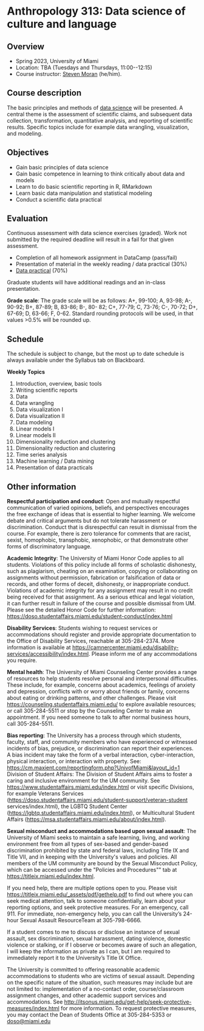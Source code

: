 # Anthropology 313: Data science of culture and language

## Overview

* Spring 2023, University of Miami
* Location: TBA (Tuesdays and Thursdays, 11:00--12:15)
* Course instructor: [Steven Moran](https://www.unine.ch/evolang/home/team/steven-moran.html) (he/him).

## Course description

The basic principles and methods of [data science](https://en.wikipedia.org/wiki/Data_science) will be presented. A central theme is the assessment of scientific claims, and subsequent data collection, transformation, quantitative analysis, and reporting of scientific results. Specific topics include for example data wrangling, visualization, and modeling.

## Objectives

* Gain basic principles of data science
* Gain basic competence in learning to think critically about data and models
* Learn to do basic scientific reporting in R, RMarkdown
* Learn basic data manipulation and statistical modeling
* Conduct a scientific data practical

## Evaluation  

Continuous assessment with data science exercises (graded). Work not submitted by the required deadline will result in a fail for that given assessment.

* Completion of all homework assignment in DataCamp (pass/fail)
* Presentation of material in the weekly reading / data practical (30%)
* [Data practical](data_practical.md) (70%)

Graduate students will have additional readings and an in-class presentation.

**Grade scale**: The grade scale will be as follows: A+, 99-100; A, 93-98; A-, 90-92; B+, 87-89; B, 83-86; B-, 80- 82; C+, 77-79; C, 73-76; C-, 70-72; D+, 67-69; D, 63-66; F, 0-62. Standard rounding protocols will be used, in  that values >0.5% will be rounded up.  

## Schedule

The schedule is subject to change, but the most up to date schedule is always available under the Syllabus tab on Blackboard.

**Weekly Topics**

1. Introduction, overview, basic tools
2. Writing scientific reports
3. Data
4. Data wrangling
5. Data visualization I
6. Data visualization II
7. Data modeling
8. Linear models I
9. Linear models II
10. Dimensionality reduction and clustering
11. Dimensionality reduction and clustering
12. Time series analysis
13. Machine learning / Data mining
14. Presentation of data practicals


## Other information

**Respectful participation and conduct**: Open and mutually respectful communication of varied opinions, beliefs,  and perspectives encourages the free exchange of ideas that is essential to higher learning. We welcome debate  and critical arguments but do not tolerate harassment or discrimination. Conduct that is disrespectful can result in  dismissal from the course. For example, there is zero tolerance for comments that are racist, sexist, homophobic,  transphobic, xenophobic, or that demonstrate other forms of discriminatory language. 

**Academic Integrity**: The University of Miami Honor Code applies to all students. Violations of this policy  include all forms of scholastic dishonesty, such as plagiarism, cheating on an examination, copying or  collaborating on assignments without permission, fabrication or falsification of data or records, and other forms  of deceit, dishonesty, or inappropriate conduct. Violations of academic integrity for any assignment may result in  no credit being received for that assignment. As a serious ethical and legal violation, it can further result in failure  of the course and possible dismissal from UM. Please see the detailed Honor Code for further information:  https://doso.studentaffairs.miami.edu/student-conduct/index.html 

**Disability Services**: Students wishing to request services or accommodations should register and provide  appropriate documentation to the Office of Disability Services, reachable at 305-284-2374. More information is 
available at https://camnercenter.miami.edu/disability-services/accessibility/index.html. Please inform me of  any accommodations you require. 

**Mental health**: The University of Miami Counseling Center provides a range of resources to help students resolve  personal and interpersonal difficulties. These include, for example, concerns about academics, feelings of anxiety  and depression, conflicts with or worry about friends or family, concerns about eating or drinking patterns, and  other challenges. Please visit https://counseling.studentaffairs.miami.edu/ to explore available resources; or call  305-284-5511 or stop by the Counseling Center to make an appointment. If you need someone to talk to after  normal business hours, call 305-284-5511. 

**Bias reporting**: The University has a process through which students, faculty, staff, and community members  who have experienced or witnessed incidents of bias, prejudice, or discrimination can report their experiences. A bias incident may take the form of a verbal interaction, cyber-interaction, physical interaction, or interaction  with property. See: https://cm.maxient.com/reportingform.php?UnivofMiami&layout_id=1 
Division of Student Affairs: The Division of Student Affairs aims to foster a caring and inclusive environment  for the UM community. See https://www.studentaffairs.miami.edu/index.html or visit specific Divisions, for  example Veterans Services (https://doso.studentaffairs.miami.edu/student-support/veteran-student services/index.html), the LGBTQ Student Center (https://lgbtq.studentaffairs.miami.edu/index.html), or  Multicultural Student Affairs (https://msa.studentaffairs.miami.edu/about/index.html). 

**Sexual misconduct and accommodations based upon sexual assault**: The University of Miami seeks to  maintain a safe learning, living, and working environment free from all types of sex-based and gender-based  discrimination prohibited by state and federal laws, including Title IX and Title VII, and in keeping with the  University's values and policies. All members of the UM community are bound by the Sexual Misconduct Policy,  which can be accessed under the "Policies and Procedures"" tab at https://titleix.miami.edu/index.html.

If you need help, there are multiple options open to you. Please visit  
https://titleix.miami.edu/_assets/pdf/gethelp.pdf to find out where you can seek medical attention, talk to  someone confidentially, learn about your reporting options, and seek protective measures. For an emergency,  call 911. For immediate, non-emergency help, you can call the University’s 24-hour Sexual Assault ResourceTeam at 305-798-6666.

If a student comes to me to discuss or disclose an instance of sexual assault, sex discrimination, sexual harassment,  dating violence, domestic violence or stalking, or if I observe or becomes aware of such an allegation, I will keep  the information as private as I can, but I am required to immediately report it to the University’s Title IX Office.

The University is committed to offering reasonable academic accommodations to students who are victims of  sexual assault. Depending on the specific nature of the situation, such measures may include but are not limited  to: implementation of a no-contact order, course/classroom assignment changes, and other academic support  services and accommodations. See http://itsonus.miami.edu/get-help/seek-protective-measures/index.html for  more information. To request protective measures, you may contact the Dean of Students Office at 305-284-5353  or doso@miami.edu

